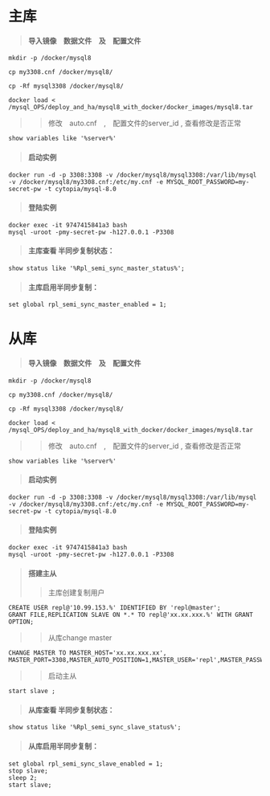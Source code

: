 # 主库
> #### 导入镜像　数据文件　及　配置文件
```
mkdir -p /docker/mysql8

cp my3308.cnf /docker/mysql8/

cp -Rf mysql3308 /docker/mysql8/

docker load < /mysql_OPS/deploy_and_ha/mysql8_with_docker/docker_images/mysql8.tar
```
>> 修改　auto.cnf　,　配置文件的server_id , 查看修改是否正常
```
show variables like '%server%'
```
>#### 启动实例
```
docker run -d -p 3308:3308 -v /docker/mysql8/mysql3308:/var/lib/mysql -v /docker/mysql8/my3308.cnf:/etc/my.cnf -e MYSQL_ROOT_PASSWORD=my-secret-pw -t cytopia/mysql-8.0
```
> #### 登陆实例
```
docker exec -it 9747415841a3 bash
mysql -uroot -pmy-secret-pw -h127.0.0.1 -P3308
```
> #### 主库查看 半同步复制状态：
```
show status like '%Rpl_semi_sync_master_status%';
```
> #### 主库启用半同步复制：
```
set global rpl_semi_sync_master_enabled = 1; 
```

# 从库
> #### 导入镜像　数据文件　及　配置文件
```
mkdir -p /docker/mysql8

cp my3308.cnf /docker/mysql8/

cp -Rf mysql3308 /docker/mysql8/

docker load < /mysql_OPS/deploy_and_ha/mysql8_with_docker/docker_images/mysql8.tar
```
>> 修改　auto.cnf　,　配置文件的server_id , 查看修改是否正常
```
show variables like '%server%'
```
>#### 启动实例
```
docker run -d -p 3308:3308 -v /docker/mysql8/mysql3308:/var/lib/mysql -v /docker/mysql8/my3308.cnf:/etc/my.cnf -e MYSQL_ROOT_PASSWORD=my-secret-pw -t cytopia/mysql-8.0
```
> #### 登陆实例
```
docker exec -it 9747415841a3 bash
mysql -uroot -pmy-secret-pw -h127.0.0.1 -P3308
```

>#### 搭建主从
>>主库创建复制用户
```
CREATE USER repl@'10.99.153.%' IDENTIFIED BY 'repl@master';
GRANT FILE,REPLICATION SLAVE ON *.* TO repl@'xx.xx.xxx.%' WITH GRANT OPTION;
```
>>从库change master 
```
CHANGE MASTER TO MASTER_HOST='xx.xx.xxx.xx', MASTER_PORT=3308,MASTER_AUTO_POSITION=1,MASTER_USER='repl',MASTER_PASSWORD='repl@master';
```
>>启动主从
```
start slave ;
```

> #### 从库查看 半同步复制状态：
```
show status like '%Rpl_semi_sync_slave_status%';
```

> #### 从库启用半同步复制：
```
set global rpl_semi_sync_slave_enabled = 1; 
stop slave;
sleep 2;
start slave;
```
